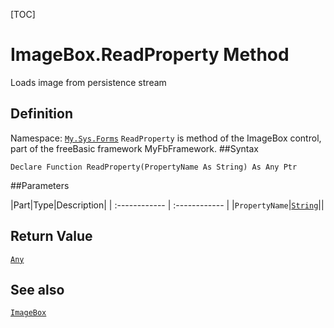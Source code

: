 [TOC]
# ImageBox.ReadProperty Method
Loads image from persistence stream
## Definition
Namespace: [`My.Sys.Forms`](My.Sys.Forms.md)
`ReadProperty` is method of the ImageBox control, part of the freeBasic framework MyFbFramework.
##Syntax
```freeBasic
Declare Function ReadProperty(PropertyName As String) As Any Ptr
```

##Parameters

|Part|Type|Description|
| :------------ | :------------ |
|`PropertyName`|[`String`]("https://www.freebasic.net/wiki/KeyPgString")||

## Return Value
[`Any`]("https://www.freebasic.net/wiki/KeyPgAny")
## See also
[`ImageBox`](ImageBox.md)
